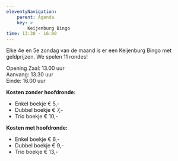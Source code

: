 ```yaml
---
eleventyNavigation:
    parent: Agenda
    key: >
        Keijenburg Bingo
time: 13:30 - 16:00
---
```


Elke 4e en 5e zondag van de maand is er een Keijenburg Bingo met geldprijzen. We spelen 11 rondes!

Opening Zaal: 13.00 uur  
Aanvang:      13.30 uur  
Einde:        16.00 uur  

**Kosten zonder hoofdronde:**  
- Enkel boekje    € 5,-
- Dubbel boekje   € 7,-
- Trio boekje     € 10,-

**Kosten met hoofdronde:**  
- Enkel boekje   € 6,-
- Dubbel boekje  € 9,-
- Trio boekje    € 13,-
